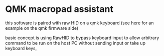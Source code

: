 # QMK macropad assistant

this software is paired with raw HID on a qmk keyboard (see [here](https://github.com/AreYouConfused/qmk_firmware/tree/ayc_doio_16/keyboards/doio/kb16/rev2/keymaps/areyouconfused) for an example on the qmk firmware side)

basic concept is using RawHID to bypass keyboard input to allow arbitrary command to be run on the host PC without sending input or take up keyboard keys,
